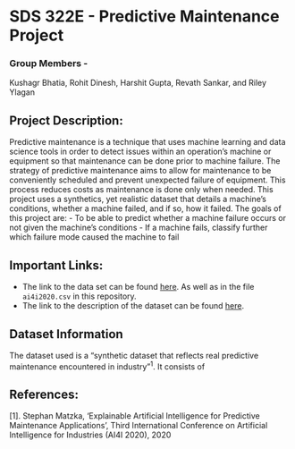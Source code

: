 <!-- • Create one GitHub Repository for your Final project [one per team] -->
<!-- • Create a readme.Rmd with a short description of the project, goals, link to data, some information about the data, and references.  -->
<!-- • Push a knitted readme.Rmd to the project Repo. -->
<!-- • Share the link to the GitHub repo here (Links to an external site.). -->

SDS 322E - Predictive Maintenance Project
=========================================

### Group Members -

Kushagr Bhatia, Rohit Dinesh, Harshit Gupta, Revath Sankar, and Riley
Ylagan

Project Description:
--------------------

Predictive maintenance is a technique that uses machine learning and
data science tools in order to detect issues within an operation’s
machine or equipment so that maintenance can be done prior to machine
failure. The strategy of predictive maintenance aims to allow for
maintenance to be conveniently scheduled and prevent unexpected failure
of equipment. This process reduces costs as maintenance is done only
when needed. This project uses a synthetics, yet realistic dataset that
details a machine’s conditions, whether a machine failed, and if so, how
it failed. The goals of this project are: - To be able to predict
whether a machine failure occurs or not given the machine’s conditions -
If a machine fails, classify further which failure mode caused the
machine to fail

Important Links:
----------------

-   The link to the data set can be found
    [here](https://archive.ics.uci.edu/ml/machine-learning-databases/00601/).
    As well as in the file `ai4i2020.csv` in this repository.
-   The link to the description of the dataset can be found
    [here](https://archive.ics.uci.edu/ml/datasets/AI4I+2020+Predictive+Maintenance+Dataset).

Dataset Information
-------------------

The dataset used is a “synthetic dataset that reflects real predictive
maintenance encountered in industry”<sup>1</sup>. It consists of

References:
-----------

\[1\]. Stephan Matzka, ‘Explainable Artificial Intelligence for
Predictive Maintenance Applications’, Third International Conference on
Artificial Intelligence for Industries (AI4I 2020), 2020
